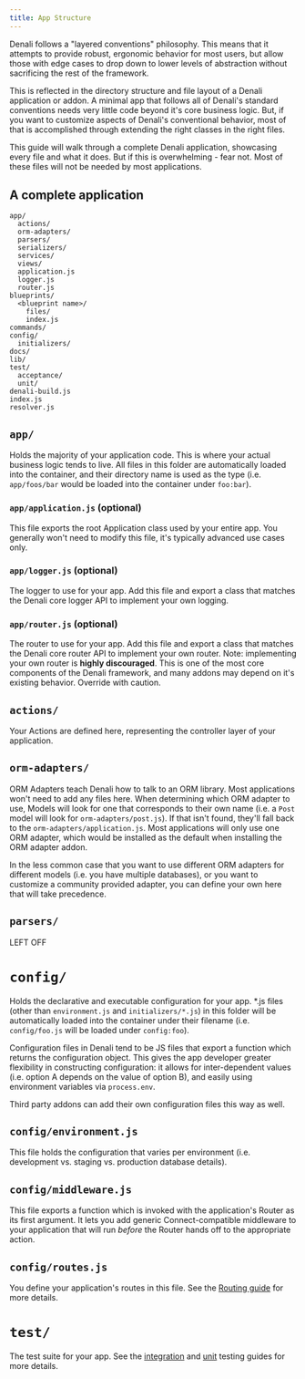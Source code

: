 ```yaml
---
title: App Structure
---
```


Denali follows a "layered conventions" philosophy. This means that it
attempts to provide robust, ergonomic behavior for most users, but allow
those with edge cases to drop down to lower levels of abstraction without
sacrificing the rest of the framework.

This is reflected in the directory structure and file layout of a Denali
application or addon. A minimal app that follows all of Denali's standard
conventions needs very little code beyond it's core business logic. But, if
you want to customize aspects of Denali's conventional behavior, most of that
is accomplished through extending the right classes in the right files.

This guide will walk through a complete Denali application, showcasing every file and what it does. But if this is overwhelming - fear not. Most of these files will not be needed by most applications.

## A complete application

```
app/
  actions/
  orm-adapters/
  parsers/
  serializers/
  services/
  views/
  application.js
  logger.js
  router.js
blueprints/
  <blueprint name>/
    files/
    index.js
commands/
config/
  initializers/
docs/
lib/
test/
  acceptance/
  unit/
denali-build.js
index.js
resolver.js
```

## `app/`

Holds the majority of your application code. This is where your actual
business logic tends to live. All files in this folder are automatically
loaded into the container, and their directory name is used as the type (i.e.
`app/foos/bar` would be loaded into the container under `foo:bar`).

### `app/application.js` (optional)

This file exports the root Application class used by your entire app. You
generally won't need to modify this file, it's typically advanced use cases
only.

### `app/logger.js` (optional)

The logger to use for your app. Add this file and export a class that matches
the Denali core logger API to implement your own logging.

### `app/router.js` (optional)

The router to use for your app. Add this file and export a class that matches
the Denali core router API to implement your own router. Note: implementing
your own router is **highly discouraged**. This is one of the most core
components of the Denali framework, and many addons may depend on it's
existing behavior. Override with caution.

## `actions/`

Your Actions are defined here, representing the controller layer of your application.

## `orm-adapters/`

ORM Adapters teach Denali how to talk to an ORM library. Most applications
won't need to add any files here. When determining which ORM adapter to use,
Models will look for one that corresponds to their own name (i.e. a `Post`
model will look for `orm-adapters/post.js`). If that isn't found, they'll
fall back to the `orm-adapters/application.js`. Most applications will only
use one ORM adapter, which would be installed as the default when installing
the ORM adapter addon.

In the less common case that you want to use different ORM adapters for
different models (i.e. you have multiple databases), or you want to customize
a community provided adapter, you can define your own here that will take
precedence.

## `parsers/`

LEFT OFF

# `config/`

Holds the declarative and executable configuration for your app. \*.js files
(other than `environment.js` and `initializers/*.js`) in this folder will be
automatically loaded into the container under their filename (i.e.
`config/foo.js` will be loaded under `config:foo`).

Configuration files in Denali tend to be JS files that export a function which
returns the configuration object. This gives the app developer greater
flexibility in constructing configuration: it allows for inter-dependent values
(i.e. option A depends on the value of option B), and easily using environment
variables via `process.env`.

Third party addons can add their own configuration files this way as well.

## `config/environment.js`

This file holds the configuration that varies per environment (i.e. development vs.
staging vs. production database details).

## `config/middleware.js`

This file exports a function which is invoked with the application's Router as
its first argument. It lets you add generic Connect-compatible middleware to
your application that will run _before_ the Router hands off to the appropriate
action.

## `config/routes.js`

You define your application's routes in this file. See the [Routing
guide](../../application/routing) for more details.

# `test/`

The test suite for your app. See the [integration](../../testing/integration)
and [unit](../../testing/unit) testing guides for more details.
